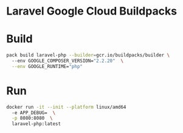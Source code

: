 # Laravel Google Cloud Buildpacks

# Build
```bash
pack build laravel-php --builder=gcr.io/buildpacks/builder \                           
  --env GOOGLE_COMPOSER_VERSION="2.2.20"  \
  --env GOOGLE_RUNTIME="php"
```

# Run
```bash
docker run -it --init --platform linux/amd64 
  -e APP_DEBUG=  \
  -p 8080:8080  \
  laravel-php:latest 
```
